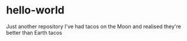 # hello-world
Just another repository
I've had tacos on the Moon and realised they're better than Earth tacos
